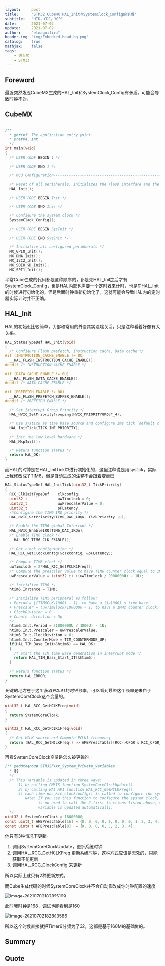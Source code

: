 ```yaml
---
layout:     post
title:      "STM32 CubeMX HAL_Init与SystemClock_Config的矛盾"
subtitle:   "HID，CDC，VCP"
date:       2021-07-02
update:     2021-07-02
author:     "elmagnifico"
header-img: "img/Embedded-head-bg.png"
catalog:    true
mathjax:    false
tags:
    - 嵌入式
    - STM32
---
```


## Foreword

最近突然发现CubeMX生成的HAL_Init和SystemClock_Config有矛盾，可能会导致时钟不对。



## CubeMX

```c

/**
  * @brief  The application entry point.
  * @retval int
  */
int main(void)
{
  /* USER CODE BEGIN 1 */

  /* USER CODE END 1 */

  /* MCU Configuration--------------------------------------------------------*/

  /* Reset of all peripherals, Initializes the Flash interface and the Systick. */
  HAL_Init();

  /* USER CODE BEGIN Init */

  /* USER CODE END Init */

  /* Configure the system clock */
  SystemClock_Config();

  /* USER CODE BEGIN SysInit */

  /* USER CODE END SysInit */

  /* Initialize all configured peripherals */
  MX_GPIO_Init();
  MX_DMA_Init();
  MX_I2C2_Init();
  MX_SDIO_SD_Init();
  MX_SPI1_Init();
```

平常Cube生成的代码都是这种顺序的，都是先HAL_Init之后才有SystemClock_Config，但是HAL内部也需要一个定时器来计时，也是在HAL_Init的时候进行初始化的，但是后面时钟重新初始化了，这就可能会导致HAL内的定时器实际计时并不正确。



## HAL_Init

HAL的初始化比较简单，大部和常用的外设其实没啥关系，只是注释看着好像有大关系。

```c
HAL_StatusTypeDef HAL_Init(void)
{
  /* Configure Flash prefetch, Instruction cache, Data cache */ 
#if (INSTRUCTION_CACHE_ENABLE != 0U)
  __HAL_FLASH_INSTRUCTION_CACHE_ENABLE();
#endif /* INSTRUCTION_CACHE_ENABLE */

#if (DATA_CACHE_ENABLE != 0U)
  __HAL_FLASH_DATA_CACHE_ENABLE();
#endif /* DATA_CACHE_ENABLE */

#if (PREFETCH_ENABLE != 0U)
  __HAL_FLASH_PREFETCH_BUFFER_ENABLE();
#endif /* PREFETCH_ENABLE */

  /* Set Interrupt Group Priority */
  HAL_NVIC_SetPriorityGrouping(NVIC_PRIORITYGROUP_4);

  /* Use systick as time base source and configure 1ms tick (default clock after Reset is HSI) */
  HAL_InitTick(TICK_INT_PRIORITY);

  /* Init the low level hardware */
  HAL_MspInit();

  /* Return function status */
  return HAL_OK;
}
```

而HAL的时钟是在HAL_InitTick中进行初始化的，这里注释说是用systick，实际上我修改成了TIM6，但是自动生成的注释不会跟着变而已



```c
HAL_StatusTypeDef HAL_InitTick(uint32_t TickPriority)
{
  RCC_ClkInitTypeDef    clkconfig;
  uint32_t              uwTimclock = 0;
  uint32_t              uwPrescalerValue = 0;
  uint32_t              pFLatency;
  /*Configure the TIM6 IRQ priority */
  HAL_NVIC_SetPriority(TIM6_DAC_IRQn, TickPriority ,0);

  /* Enable the TIM6 global Interrupt */
  HAL_NVIC_EnableIRQ(TIM6_DAC_IRQn);
  /* Enable TIM6 clock */
  __HAL_RCC_TIM6_CLK_ENABLE();

  /* Get clock configuration */
  HAL_RCC_GetClockConfig(&clkconfig, &pFLatency);

  /* Compute TIM6 clock */
  uwTimclock = 2*HAL_RCC_GetPCLK1Freq();
  /* Compute the prescaler value to have TIM6 counter clock equal to 1MHz */
  uwPrescalerValue = (uint32_t) ((uwTimclock / 1000000U) - 1U);

  /* Initialize TIM6 */
  htim6.Instance = TIM6;

  /* Initialize TIMx peripheral as follow:
  + Period = [(TIM6CLK/1000) - 1]. to have a (1/1000) s time base.
  + Prescaler = (uwTimclock/1000000 - 1) to have a 1MHz counter clock.
  + ClockDivision = 0
  + Counter direction = Up
  */
  htim6.Init.Period = (1000000U / 1000U) - 1U;
  htim6.Init.Prescaler = uwPrescalerValue;
  htim6.Init.ClockDivision = 0;
  htim6.Init.CounterMode = TIM_COUNTERMODE_UP;
  if(HAL_TIM_Base_Init(&htim6) == HAL_OK)
  {
    /* Start the TIM time Base generation in interrupt mode */
    return HAL_TIM_Base_Start_IT(&htim6);
  }

  /* Return function status */
  return HAL_ERROR;
}
```

关键的地方在于这里获取PCLK1的时钟频率，可以看到最终这个频率是来自于SystemCoreClock这个变量的。

```c
uint32_t HAL_RCC_GetHCLKFreq(void)
{
  return SystemCoreClock;
}

uint32_t HAL_RCC_GetPCLK1Freq(void)
{
  /* Get HCLK source and Compute PCLK1 frequency ---------------------------*/
  return (HAL_RCC_GetHCLKFreq() >> APBPrescTable[(RCC->CFGR & RCC_CFGR_PPRE1)>> RCC_CFGR_PPRE1_Pos]);
}
```

再看SystemCoreClock变量是怎么被更新的。

```c
/** @addtogroup STM32F4xx_System_Private_Variables
  * @{
  */
  /* This variable is updated in three ways:
      1) by calling CMSIS function SystemCoreClockUpdate()
      2) by calling HAL API function HAL_RCC_GetHCLKFreq()
      3) each time HAL_RCC_ClockConfig() is called to configure the system clock frequency 
         Note: If you use this function to configure the system clock; then there
               is no need to call the 2 first functions listed above, since SystemCoreClock
               variable is updated automatically.
  */
uint32_t SystemCoreClock = 16000000;
const uint8_t AHBPrescTable[16] = {0, 0, 0, 0, 0, 0, 0, 0, 1, 2, 3, 4, 6, 7, 8, 9};
const uint8_t APBPrescTable[8]  = {0, 0, 0, 0, 1, 2, 3, 4};
```

他只有3种情况下更新。

1. 调用SystemCoreClockUpdate，更新系统时钟
2. 调用HAL_RCC_GetHCLKFreq 更新系统时钟，这种方式应该是无效的，只能获取不能更新
3. 调用HAL_RCC_ClockConfig 来更新

所以实际上就只有2种更新方式。

而Cube生成代码的时候SystemCoreClock并不会自动修改成你时钟配置的速度

![image-20210702182855169](https://i.loli.net/2021/07/02/aUL2xG1qgvzleyK.png)

此时我时钟是168，调试也能看到是160

![image-20210702182803586](https://i.loli.net/2021/07/02/wHJtZmLp59jVnxP.png)

所以这个时候直接就把Timer6分频为了32，这都是基于160M的基础做的。





## Summary



## Quote

>
>

